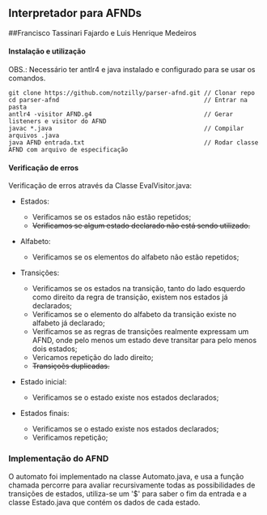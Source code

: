 ## Interpretador para AFNDs

##Francisco Tassinari Fajardo e Luis Henrique Medeiros

#### Instalação e utilização

OBS.: Necessário ter antlr4 e java instalado e configurado para se usar os comandos.

```shell
git clone https://github.com/notzilly/parser-afnd.git // Clonar repo
cd parser-afnd                                        // Entrar na pasta
antlr4 -visitor AFND.g4                               // Gerar listeners e visitor do AFND 
javac *.java                                          // Compilar arquivos .java
java AFND entrada.txt                                 // Rodar classe AFND com arquivo de especificação
```
#### Verificação de erros

Verificação de erros através da Classe EvalVisitor.java:

* Estados:
	* Verificamos se os estados não estão repetidos;
	* ~~Verificamos se algum estado declarado não está sendo utilizado.~~
    
* Alfabeto: 
	* Verificamos se os elementos do alfabeto não estão repetidos;

* Transições:
	* Verificamos se os estados na transição, tanto do lado esquerdo como direito da regra de transição, existem nos estados já declarados;
	* Verificamos se o elemento do alfabeto da transição existe no alfabeto já declarado;
	* Verificamos se as regras de transições realmente expressam um AFND, onde pelo menos um estado deve transitar para pelo menos dois estados;
	* Vericamos repetição do lado direito;
	* ~~Transiçoẽs duplicadas.~~

* Estado inicial:
	* Verificamos se o estado existe nos estados declarados;

* Estados finais: 
	* Verificamos se o estado existe nos estados declarados;
	* Verificamos repetição;


### Implementação do AFND

O automato foi implementado na classe Automato.java, 
e usa a função chamada percorre para avaliar recursivamente todas as possibilidades de transições de estados, 
utiliza-se um '$' para saber o fim da entrada e a classe Estado.java que contém os dados de cada estado.



